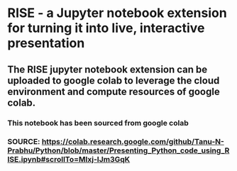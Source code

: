 # RISE - a Jupyter notebook extension for turning it into live, interactive presentation 
## The RISE jupyter notebook extension can be uploaded to google colab to leverage the cloud environment and compute resources of google colab.
### This notebook has been sourced from google colab 
### SOURCE: https://colab.research.google.com/github/Tanu-N-Prabhu/Python/blob/master/Presenting_Python_code_using_RISE.ipynb#scrollTo=Mlxj-IJm3GqK
